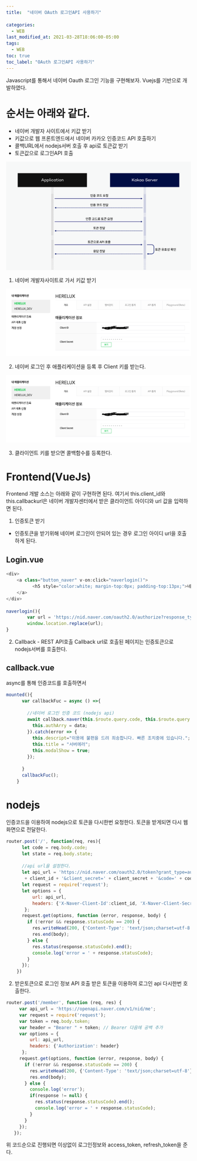 ```yaml
---
title:  "네이버 OAuth 로그인API 사용하기"

categories:
  - WEB
last_modified_at: 2021-03-28T18:06:00-05:00
tags:
  - WEB
toc: true
toc_label: "OAuth 로그인API 사용하기"
---
```


Javascript를 통해서 네이버 Oauth 로그인 기능을 구현해보자.
Vuejs를 기반으로 개발하였다.

# 순서는 아래와 같다.
- 네이버 개발자 사이트에서 키값 받기
- 키값으로 웹 프론트엔드에서 네이버 카카오 인증코드 API 호출하기
- 콜백URL에서 nodejs서버 호출 후 api로 토큰값 받기
- 토큰값으로 로그인API 호출

![Image Alt 텍스트](/assets/img/web/login.png)  

1. 네이버 개발자사이트로 가서 키값 받기

![Image Alt 텍스트](/assets/img/web/naverlogin.png)  

2. 네이버 로그인 후 애플리케이션을 등록 후 Client 키를 받는다.

![Image Alt 텍스트](/assets/img/web/naverlogin.png)  

3. 클라이언트 키를 받으면 콜백함수를 등록한다.

# Frontend(VueJs)
Frontend 개발 소스는 아래와 같이 구현하면 된다.
여기서 this.client_id와 this.callbackurl은 네이버 개발자센터에서 받은 클라이언트 아이디와 url 값을 입력하면 된다.

1. 인증토큰 받기
- 인증토큰을 받기위해 네이버 로그인이 안되어 있는 경우 로그인 아이디 url을 호출하게 된다.

## Login.vue

```javascript
<div>
	<a class="button_naver" v-on:click="naverlogin()">
          <h5 style="color:white; margin-top:0px; padding-top:13px;">네이버 아이디로 로그인</h5>
	</a>
</div>

naverlogin(){
        var url = 'https://nid.naver.com/oauth2.0/authorize?response_type=code&client_id='+this.client_id+'&redirect_uri='+this.callbackUrl+'&state=1234';
        window.location.replace(url);
}
```

2. Callback - REST API호출
Callback url로 호출된 페이지는 인증토큰으로 nodejs서버를 호출한다.

## callback.vue
async를 통해 인증코드를 호출하면서

```javascript
mounted(){
      var callbackFuc = async () =>{

        //네이버 로그인 인증 코드 (nodejs api)
        await callback.naver(this.$route.query.code, this.$route.query.state).then(data=>{
          this.authArry = data;
        }).catch(error => {
          this.descript="이용에 불편을 드려 죄송합니다. 빠른 조치중에 있습니다.";
          this.title = "서버에러";
          this.modalShow = true;
        });
       
      }
      callbackFuc();
    }
```
# nodejs
인증코드을 이용하여 nodejs으로 토큰을 다시한번 요청한다.
토큰을 받게되면 다시 웹화면으로 전달한다.

```javascript
router.post('/', function(req, res){
      let code = req.body.code;
      let state = req.body.state;
      
      //api url을 설정한다. 
      let api_url = 'https://nid.naver.com/oauth2.0/token?grant_type=authorization_code&client_id='
       + client_id + '&client_secret=' + client_secret + '&code=' + code + '&state=' + state;
      let request = require('request');
      let options = {
          url: api_url,
          headers: {'X-Naver-Client-Id':client_id, 'X-Naver-Client-Secret': client_secret}
       };
      request.get(options, function (error, response, body) {
        if (!error && response.statusCode == 200) {
          res.writeHead(200, {'Content-Type': 'text/json;charset=utf-8'});
          res.end(body);
        } else {
          res.status(response.statusCode).end();
          console.log('error = ' + response.statusCode);
        }
      });
    })
```
2. 받은토큰으로 로그인 정보 API 호출
받은 토큰을 이용하여 로그인 api 다시한번 호출한다.

```javascript
router.post('/member', function (req, res) {
     var api_url = 'https://openapi.naver.com/v1/nid/me';
     var request = require('request');
     var token = req.body.token;
     var header = "Bearer " + token; // Bearer 다음에 공백 추가
     var options = {
         url: api_url,
         headers: {'Authorization': header}
      };
     request.get(options, function (error, response, body) {
       if (!error && response.statusCode == 200) {
         res.writeHead(200, {'Content-Type': 'text/json;charset=utf-8'});
         res.end(body);
       } else {
         console.log('error');
         if(response != null) {
           res.status(response.statusCode).end();
           console.log('error = ' + response.statusCode);
         }
       }
     });
   });
```

위 코드순으로 진행되면 이상없이 로그인정보와 access_token, refresh_token을 준다.
